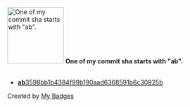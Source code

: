 <img src="https://my-badges.github.io/my-badges/ab-commit.png" alt="One of my commit sha starts with &quot;ab&quot;." title="One of my commit sha starts with &quot;ab&quot;." width="128">
<strong>One of my commit sha starts with &quot;ab&quot;.</strong>
<br><br>

- <a href="https://github.com/dancarroll/dancarrollorg_django/commit/ab3598bb1b4384f99b190aad6368591b6c30925b"><strong>ab</strong>3598bb1b4384f99b190aad6368591b6c30925b</a>


Created by <a href="https://github.com/my-badges/my-badges">My Badges</a>
